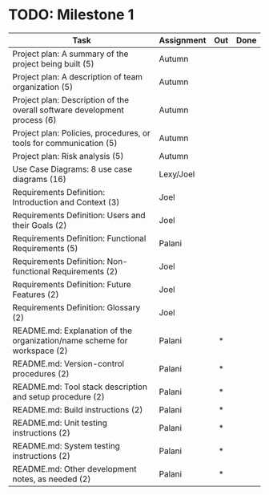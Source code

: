 # TODO: Milestone 1

| Task                                                                      | Assignment| Out | Done |
|---------------------------------------------------------------------------|-----------|:---:|:----:|
| Project plan: A summary of the project being built (5)                    | Autumn    |     |      |
| Project plan: A description of team organization (5)                      | Autumn    |     |      |
| Project plan: Description of the overall software development process (6) | Autumn    |     |      |
| Project plan: Policies, procedures, or tools for communication (5)        | Autumn    |     |      |
| Project plan: Risk analysis (5)                                           | Autumn    |     |      |
| Use Case Diagrams: 8 use case diagrams (16)                               | Lexy/Joel |     |      |
| Requirements Definition: Introduction and Context (3)                     | Joel      |     |      |
| Requirements Definition: Users and their Goals (2)                        | Joel      |     |      |
| Requirements Definition: Functional Requirements (5)                      | Palani    |     |      |
| Requirements Definition: Non-functional Requirements (2)                  | Joel      |     |      |
| Requirements Definition: Future Features (2)                              | Joel      |     |      |
| Requirements Definition: Glossary (2)                                     | Joel      |     |      |
| README.md: Explanation of the organization/name scheme for workspace (2)  | Palani    | *   |      |
| README.md: Version-control procedures (2)                                 | Palani    | *   |      |
| README.md: Tool stack description and setup procedure (2)                 | Palani    | *   |      |
| README.md: Build instructions (2)                                         | Palani    | *   |      |
| README.md: Unit testing instructions (2)                                  | Palani    | *   |      |
| README.md: System testing instructions (2)                                | Palani    | *   |      |
| README.md: Other development notes, as needed (2)                         | Palani    | *   |      |